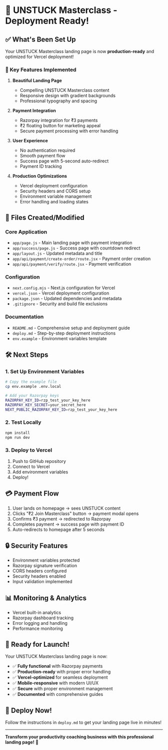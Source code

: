 # 🎉 UNSTUCK Masterclass - Deployment Ready!

## ✅ What's Been Set Up

Your UNSTUCK Masterclass landing page is now **production-ready** and optimized for Vercel deployment!

### 🚀 Key Features Implemented

1. **Beautiful Landing Page**
   - Compelling UNSTUCK Masterclass content
   - Responsive design with gradient backgrounds
   - Professional typography and spacing

2. **Payment Integration**
   - Razorpay integration for ₹3 payments
   - ₹2 floating button for marketing appeal
   - Secure payment processing with error handling

3. **User Experience**
   - No authentication required
   - Smooth payment flow
   - Success page with 5-second auto-redirect
   - Payment ID tracking

4. **Production Optimizations**
   - Vercel deployment configuration
   - Security headers and CORS setup
   - Environment variable management
   - Error handling and loading states

## 📁 Files Created/Modified

### Core Application
- `app/page.js` - Main landing page with payment integration
- `app/success/page.js` - Success page with countdown redirect
- `app/layout.js` - Updated metadata and title
- `app/api/payment/create-order/route.jsx` - Payment order creation
- `app/api/payment/verify/route.jsx` - Payment verification

### Configuration
- `next.config.mjs` - Next.js configuration for Vercel
- `vercel.json` - Vercel deployment configuration
- `package.json` - Updated dependencies and metadata
- `.gitignore` - Security and build file exclusions

### Documentation
- `README.md` - Comprehensive setup and deployment guide
- `deploy.md` - Step-by-step deployment instructions
- `env.example` - Environment variables template

## 🛠️ Next Steps

### 1. Set Up Environment Variables
```bash
# Copy the example file
cp env.example .env.local

# Add your Razorpay keys
RAZORPAY_KEY_ID=rzp_test_your_key_here
RAZORPAY_KEY_SECRET=your_secret_here
NEXT_PUBLIC_RAZORPAY_KEY_ID=rzp_test_your_key_here
```

### 2. Test Locally
```bash
npm install
npm run dev
```

### 3. Deploy to Vercel
1. Push to GitHub repository
2. Connect to Vercel
3. Add environment variables
4. Deploy!

## 💳 Payment Flow

1. User lands on homepage → sees UNSTUCK content
2. Clicks "₹2 Join Masterclass" button → payment modal opens
3. Confirms ₹3 payment → redirected to Razorpay
4. Completes payment → success page with payment ID
5. Auto-redirects to homepage after 5 seconds

## 🔒 Security Features

- Environment variables protected
- Razorpay signature verification
- CORS headers configured
- Security headers enabled
- Input validation implemented

## 📊 Monitoring & Analytics

- Vercel built-in analytics
- Razorpay dashboard tracking
- Error logging and handling
- Performance monitoring

## 🎯 Ready for Launch!

Your UNSTUCK Masterclass landing page is now:
- ✅ **Fully functional** with Razorpay payments
- ✅ **Production-ready** with proper error handling
- ✅ **Vercel-optimized** for seamless deployment
- ✅ **Mobile-responsive** with modern UI/UX
- ✅ **Secure** with proper environment management
- ✅ **Documented** with comprehensive guides

## 🚀 Deploy Now!

Follow the instructions in `deploy.md` to get your landing page live in minutes!

---

**Transform your productivity coaching business with this professional landing page!** 🎯
